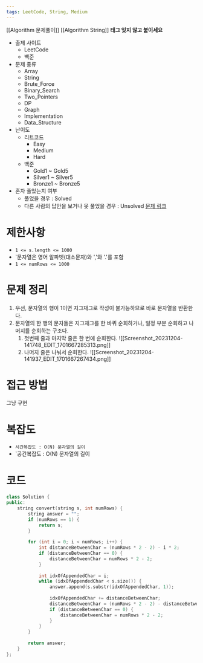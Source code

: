```yaml
---
tags: LeetCode, String, Medium
---
```

[[Algorithm 문제풀이]] [[Algorithm String]]
**태그 잊지 않고 붙이세요**
- 출제 사이트
	- LeetCode
	- 백준
- 문제 종류
	- Array
	- String
	- Brute_Force
	- Binary_Search
	- Two_Pointers
	- DP
	- Graph
	- Implementation
	- Data_Structure
- 난이도
	- 리트코드
		- Easy
		- Medium
		- Hard
	- 백준
		- Gold1 ~ Gold5
		- Silver1 ~ Silver5
		- Bronze1 ~ Bronze5
- 혼자 풀었는지 여부
	- 풀었을 경우 : Solved
	- 다른 사람의 답안을 보거나 못 풀었을 경우 : Unsolved
[문제 링크](https://leetcode.com/problems/zigzag-conversion/?envType=study-plan-v2&envId=top-interview-150)
# 제한사항
- `1 <= s.length <= 1000`
- `문자열은 영어 알파벳(대소문자)와 ','와 '.'를 포함 
- `1 <= numRows <= 1000`
# 문제 정리
1. 우선, 문자열의 행이 1이면 지그재그로 작성이 불가능하므로 바로 문자열을 반환한다.
2. 문자열의 한 행의 문자들은 지그재그를 한 바퀴 순회하거나, 일정 부분 순회하고 나머지를 순회하는 구조다.
	1. 첫번째 줄과 마지막 줄은 한 번에 순회한다.
		![[Screenshot_20231204-141748_EDIT_1701667285313.png]]
	2. 나머지 줄은 나눠서 순회한다.
		![[Screenshot_20231204-141937_EDIT_1701667267434.png]]

# 접근 방법
그냥 구현
# 복잡도
- `시간복잡도 : O(N) 문자열의 길이`
- `공간복잡도 : O(N) 문자열의 길이 

# 코드
``` cpp
class Solution {  
public:  
    string convert(string s, int numRows) {  
        string answer = "";  
        if (numRows == 1) {  
            return s;  
        }  
  
        for (int i = 0; i < numRows; i++) {  
            int distanceBetweenChar = (numRows * 2 - 2) - i * 2;  
            if (distanceBetweenChar == 0) {  
                distanceBetweenChar = numRows * 2 - 2;  
            }  
  
            int idxOfAppendedChar = i;  
            while (idxOfAppendedChar < s.size()) {  
                answer.append(s.substr(idxOfAppendedChar, 1));  
  
                idxOfAppendedChar += distanceBetweenChar;  
                distanceBetweenChar = (numRows * 2 - 2) - distanceBetweenChar;  
                if (distanceBetweenChar == 0) {  
                    distanceBetweenChar = numRows * 2 - 2;  
                }  
            }  
        }  
  
        return answer;  
    }  
};
```
